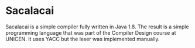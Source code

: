 # Sacalacai
Sacalacai is a simple compiler fully written in Java 1.8. The result is a simple programming language that was part of the Compiler Design course at UNICEN. It uses YACC but the lexer was implemented manually.
